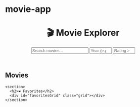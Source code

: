 # movie-app
<!DOCTYPE html>
<html lang="en">
<head>
  <meta charset="UTF-8" />
  <meta name="viewport" content="width=device-width, initial-scale=1.0"/>
  <title> Movie Explorer</title>
  <link rel="stylesheet" href="style.css" />
</head>
<body>
  <header>
    <h1>🎬  Movie Explorer</h1>
    <div class="filters">
      <input type="text" id="searchInput" placeholder="Search movies..." />
      <input type="number" id="yearFilter" placeholder="Year (e.g., 2020)" min="1900" max="2099" />
      <input type="number" id="ratingFilter" placeholder="Rating ≥" min="1" max="10" step="0.1"/>
    </div>
  </header>

  <main>
    <section>
      <h2>Movies</h2>
      <div id="movieGrid" class="grid"></div>
    </section>

    <section>
      <h2>❤️ Favorites</h2>
      <div id="favoritesGrid" class="grid"></div>
    </section>
  </main>

  <script src="script.js"></script>
</body>
</html>

